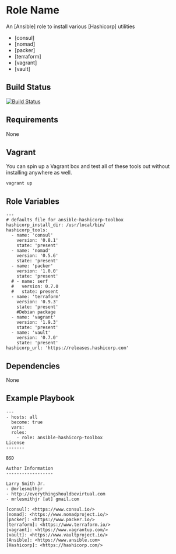 Role Name
=========

An [Ansible] role to install various [Hashicorp] utilities

- [consul]
- [nomad]
- [packer]
- [terraform]
- [vagrant]
- [vault]

Build Status
------------

[![Build Status](https://travis-ci.org/mrlesmithjr/ansible-hashicorp-toolbox.svg?branch=master)](https://travis-ci.org/mrlesmithjr/ansible-hashicorp-toolbox)

Requirements
------------

None

Vagrant
-------

You can spin up a Vagrant box and test all of these tools out without
installing anywhere as well.
```
vagrant up
```

Role Variables
--------------

```
---
# defaults file for ansible-hashicorp-toolbox
hashicorp_install_dir: /usr/local/bin/
hashicorp_tools:
  - name: 'consul'
    version: '0.8.1'
    state: 'present'
  - name: 'nomad'
    version: '0.5.6'
    state: 'present'
  - name: 'packer'
    version: '1.0.0'
    state: 'present'
  # - name: serf
  #   version: 0.7.0
  #   state: present
  - name: 'terraform'
    version: '0.9.3'
    state: 'present'
    #Debian package
  - name: 'vagrant'
    version: '1.9.3'
    state: 'present'
  - name: 'vault'
    version: '0.7.0'
    state: 'present'
hashicorp_url: 'https://releases.hashicorp.com'
```
Dependencies
------------

None

Example Playbook
----------------

```
---
- hosts: all
  become: true
  vars:
  roles:
    - role: ansible-hashicorp-toolbox
License
-------

BSD

Author Information
------------------

Larry Smith Jr.
- @mrlesmithjr
- http://everythingshouldbevirtual.com
- mrlesmithjr [at] gmail.com

[consul]: <https://www.consul.io/>
[nomad]: <https://www.nomadproject.io/>
[packer]: <https://www.packer.io/>
[terraform]: <https://www.terraform.io/>
[vagrant]: <https://www.vagrantup.com/>
[vault]: <https://www.vaultproject.io/>
[Ansible]: <https://www.ansible.com>
[Hashicorp]: <https://hashicorp.com/>
